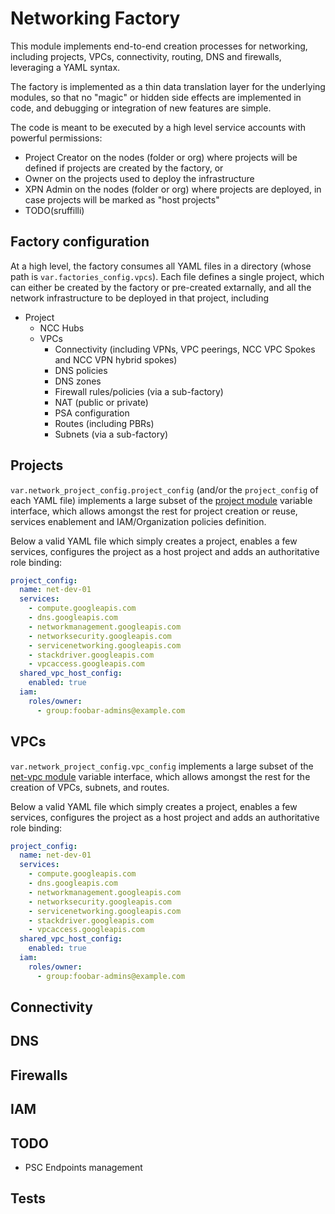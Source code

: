 # Networking Factory

This module implements end-to-end creation processes for networking, including projects, VPCs, connectivity, routing, DNS and firewalls, leveraging a YAML syntax.

The factory is implemented as a thin data translation layer for the underlying modules, so that no "magic" or hidden side effects are implemented in code, and debugging or integration of new features are simple.

The code is meant to be executed by a high level service accounts with powerful permissions:


- Project Creator on the nodes (folder or org) where projects will be defined if projects are created by the factory, or
- Owner on the projects used to deploy the infrastructure
- XPN Admin on the nodes (folder or org) where projects are deployed, in case projects will be marked as "host projects" 
- TODO(sruffilli) 

<!-- BEGIN TOC -->
<!-- END TOC -->

## Factory configuration

At a high level, the factory consumes all YAML files in a directory (whose path is `var.factories_config.vpcs`).
Each file defines a single project, which can either be created by the factory or pre-created extarnally, and all the network infrastructure to be deployed in that project, including

- Project
  - NCC Hubs
  - VPCs
    - Connectivity (including VPNs, VPC peerings, NCC VPC Spokes and NCC VPN hybrid spokes)
    - DNS policies
    - DNS zones
    - Firewall rules/policies (via a sub-factory)
    - NAT (public or private)
    - PSA configuration
    - Routes (including PBRs)
    - Subnets (via a sub-factory)

## Projects

`var.network_project_config.project_config` (and/or the `project_config` of each YAML file) implements a large subset of the [project module](../project/) variable interface, which allows amongst the rest for project creation or reuse, services enablement and IAM/Organization policies definition.

Below a valid YAML file which simply creates a project, enables a few services, configures the project as a host project and adds an authoritative role binding:

```yaml
project_config:
  name: net-dev-01
  services:
    - compute.googleapis.com
    - dns.googleapis.com
    - networkmanagement.googleapis.com
    - networksecurity.googleapis.com
    - servicenetworking.googleapis.com
    - stackdriver.googleapis.com
    - vpcaccess.googleapis.com
  shared_vpc_host_config:
    enabled: true
  iam:
    roles/owner:
      - group:foobar-admins@example.com
```

## VPCs

`var.network_project_config.vpc_config` implements a large subset of the [net-vpc module](../net-vpc/) variable interface, which allows amongst the rest for the creation of VPCs, subnets, and routes.

Below a valid YAML file which simply creates a project, enables a few services, configures the project as a host project and adds an authoritative role binding:

```yaml
project_config:
  name: net-dev-01
  services:
    - compute.googleapis.com
    - dns.googleapis.com
    - networkmanagement.googleapis.com
    - networksecurity.googleapis.com
    - servicenetworking.googleapis.com
    - stackdriver.googleapis.com
    - vpcaccess.googleapis.com
  shared_vpc_host_config:
    enabled: true
  iam:
    roles/owner:
      - group:foobar-admins@example.com
```

## Connectivity

## DNS

## Firewalls

## IAM

<!-- BEGIN TFDOC -->

<!-- END TFDOC -->

## TODO

- PSC Endpoints management

## Tests

